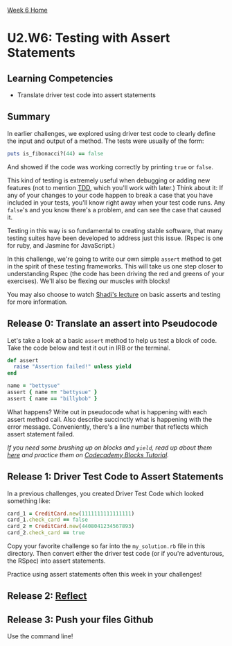 [Week 6 Home](../)

# U2.W6: Testing with Assert Statements

## Learning Competencies
- Translate driver test code into assert statements

## Summary

In earlier challenges, we explored using driver test code to clearly define the input and output of a method.  The tests were usually of the form:

```ruby
puts is_fibonacci?(44) == false
```

And showed if the code was working correctly by printing `true` or `false`.

This kind of testing is extremely useful when debugging or adding new features (not to mention [TDD](http://en.wikipedia.org/wiki/Test-driven_development), which you'll work with later.)  Think about it: If any of your changes to your code happen to break a case that you have included in your tests, you'll know right away when your test code runs.  Any `false`'s and you know there's a problem, and can see the case that caused it.

Testing in this way is so fundamental to creating stable software, that many testing suites have been developed to address just this issue. (Rspec is one for ruby, and Jasmine for JavaScript.)

In this challenge, we're going to write our own simple `assert` method to get in the spirit of these testing frameworks.  This will take us one step closer to understanding Rspec (the code has been driving the red and greens of your exercises).  We'll also be flexing our muscles with blocks!

You may also choose to watch [Shadi's lecture](https://www.youtube.com/watch?v=7wKEiWF4_qg&list=UUSHMypIB-U6hPrYxpREKmxw) on basic asserts and testing for more information.

## Release 0: Translate an assert into Pseudocode
Let's take a look at a basic `assert` method to help us test a block of code.  Take the code below and test it out in IRB or the terminal.

```ruby
def assert
  raise "Assertion failed!" unless yield
end

name = "bettysue"
assert { name == "bettysue" }
assert { name == "billybob" }
```

What happens?  Write out in pseudocode what is happening with each assert method call.  Also describe succinctly what is happening with the error message. Conveniently, there's a line number that reflects which assert statement failed.

*If you need some brushing up on blocks and `yield`, read up about them [here](http://www.tutorialspoint.com/ruby/ruby_blocks.htm) and practice them on [Codecademy Blocks Tutorial](http://www.codecademy.com/courses/ruby-beginner-en-L3ZCI/0/1).*

## Release 1: Driver Test Code to Assert Statements

In a previous challenges, you created Driver Test Code which looked something like:

```ruby
card_1 = CreditCard.new(1111111111111111)
card_1.check_card == false
card_2 = CreditCard.new(4408041234567893)
card_2.check_card == true
```

Copy your favorite challenge so far into the `my_solution.rb` file in this directory. Then convert either the driver test code (or if you're adventurous, the RSpec) into assert statements.

Practice using assert statements often this week in your challenges!

## Release 2: [Reflect](https://github.com/Devbootcamp/phase-0-handbook/blob/master/coding-references/reflection-guidelines.md)

## Release 3: Push your files Github
Use the command line!